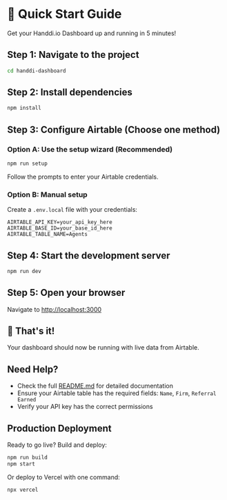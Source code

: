 # 🚀 Quick Start Guide

Get your Handdi.io Dashboard up and running in 5 minutes!

## Step 1: Navigate to the project
```bash
cd handdi-dashboard
```

## Step 2: Install dependencies
```bash
npm install
```

## Step 3: Configure Airtable (Choose one method)

### Option A: Use the setup wizard (Recommended)
```bash
npm run setup
```
Follow the prompts to enter your Airtable credentials.

### Option B: Manual setup
Create a `.env.local` file with your credentials:
```env
AIRTABLE_API_KEY=your_api_key_here
AIRTABLE_BASE_ID=your_base_id_here
AIRTABLE_TABLE_NAME=Agents
```

## Step 4: Start the development server
```bash
npm run dev
```

## Step 5: Open your browser
Navigate to [http://localhost:3000](http://localhost:3000)

## 🎉 That's it!

Your dashboard should now be running with live data from Airtable.

## Need Help?

- Check the full [README.md](README.md) for detailed documentation
- Ensure your Airtable table has the required fields: `Name`, `Firm`, `Referral Earned`
- Verify your API key has the correct permissions

## Production Deployment

Ready to go live? Build and deploy:

```bash
npm run build
npm start
```

Or deploy to Vercel with one command:
```bash
npx vercel
``` 
